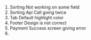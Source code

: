 1. Sorting Not working on some field
2. Sorting Api Call going twice
3. Tab Default highlight color
4. Footer Design is not correct
5. Payment Success screen giving error
6. 